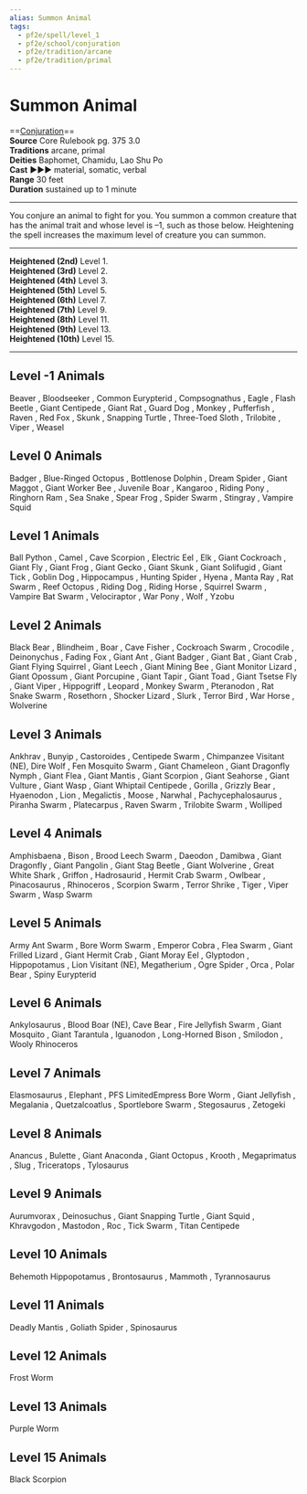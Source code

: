 ```yaml
---
alias: Summon Animal
tags:
  - pf2e/spell/level_1
  - pf2e/school/conjuration
  - pf2e/tradition/arcane
  - pf2e/tradition/primal
---
```


# Summon Animal

==[Conjuration](../../../Traits/Conjuration.md)==  
__Source__ Core Rulebook pg. 375 3.0  
**Traditions** arcane, primal  
**Deities** Baphomet, Chamidu, Lao Shu Po  
**Cast** ►►► material, somatic, verbal  
**Range** 30 feet  
**Duration** sustained up to 1 minute

---

You conjure an animal to fight for you. You summon a common creature that has the animal trait and whose level is –1, such as those below. Heightening the spell increases the maximum level of creature you can summon.

<hr>

**Heightened (2nd)** Level 1.  
**Heightened (3rd)** Level 2.  
**Heightened (4th)** Level 3.  
**Heightened (5th)** Level 5.  
**Heightened (6th)** Level 7.  
**Heightened (7th)** Level 9.  
**Heightened (8th)** Level 11.  
**Heightened (9th)** Level 13.  
**Heightened (10th)** Level 15.

---

## Level -1 Animals

Beaver , Bloodseeker , Common Eurypterid , Compsognathus , Eagle , Flash Beetle , Giant Centipede , Giant Rat , Guard Dog , Monkey , Pufferfish , Raven , Red Fox , Skunk , Snapping Turtle , Three-Toed Sloth , Trilobite , Viper , Weasel

## Level 0 Animals

Badger , Blue-Ringed Octopus , Bottlenose Dolphin , Dream Spider , Giant Maggot , Giant Worker Bee , Juvenile Boar , Kangaroo , Riding Pony , Ringhorn Ram , Sea Snake , Spear Frog , Spider Swarm , Stingray , Vampire Squid

## Level 1 Animals

Ball Python , Camel , Cave Scorpion , Electric Eel , Elk , Giant Cockroach , Giant Fly , Giant Frog , Giant Gecko , Giant Skunk , Giant Solifugid , Giant Tick , Goblin Dog , Hippocampus , Hunting Spider , Hyena , Manta Ray , Rat Swarm , Reef Octopus , Riding Dog , Riding Horse , Squirrel Swarm , Vampire Bat Swarm , Velociraptor , War Pony , Wolf , Yzobu

## Level 2 Animals

Black Bear , Blindheim , Boar , Cave Fisher , Cockroach Swarm , Crocodile , Deinonychus , Fading Fox , Giant Ant , Giant Badger , Giant Bat , Giant Crab , Giant Flying Squirrel , Giant Leech , Giant Mining Bee , Giant Monitor Lizard , Giant Opossum , Giant Porcupine , Giant Tapir , Giant Toad , Giant Tsetse Fly , Giant Viper , Hippogriff , Leopard , Monkey Swarm , Pteranodon , Rat Snake Swarm , Rosethorn , Shocker Lizard , Slurk , Terror Bird , War Horse , Wolverine

## Level 3 Animals

Ankhrav , Bunyip , Castoroides , Centipede Swarm , Chimpanzee Visitant (NE), Dire Wolf , Fen Mosquito Swarm , Giant Chameleon , Giant Dragonfly Nymph , Giant Flea , Giant Mantis , Giant Scorpion , Giant Seahorse , Giant Vulture , Giant Wasp , Giant Whiptail Centipede , Gorilla , Grizzly Bear , Hyaenodon , Lion , Megalictis , Moose , Narwhal , Pachycephalosaurus , Piranha Swarm , Platecarpus , Raven Swarm , Trilobite Swarm , Wolliped

## Level 4 Animals

Amphisbaena , Bison , Brood Leech Swarm , Daeodon , Damibwa , Giant Dragonfly , Giant Pangolin , Giant Stag Beetle , Giant Wolverine , Great White Shark , Griffon , Hadrosaurid , Hermit Crab Swarm , Owlbear , Pinacosaurus , Rhinoceros , Scorpion Swarm , Terror Shrike , Tiger , Viper Swarm , Wasp Swarm

## Level 5 Animals

Army Ant Swarm , Bore Worm Swarm , Emperor Cobra , Flea Swarm , Giant Frilled Lizard , Giant Hermit Crab , Giant Moray Eel , Glyptodon , Hippopotamus , Lion Visitant (NE), Megatherium , Ogre Spider , Orca , Polar Bear , Spiny Eurypterid

## Level 6 Animals

Ankylosaurus , Blood Boar (NE), Cave Bear , Fire Jellyfish Swarm , Giant Mosquito , Giant Tarantula , Iguanodon , Long-Horned Bison , Smilodon , Wooly Rhinoceros

## Level 7 Animals

Elasmosaurus , Elephant , PFS LimitedEmpress Bore Worm , Giant Jellyfish , Megalania , Quetzalcoatlus , Sportlebore Swarm , Stegosaurus , Zetogeki

## Level 8 Animals

Anancus , Bulette , Giant Anaconda , Giant Octopus , Krooth , Megaprimatus , Slug , Triceratops , Tylosaurus

## Level 9 Animals

Aurumvorax , Deinosuchus , Giant Snapping Turtle , Giant Squid , Khravgodon , Mastodon , Roc , Tick Swarm , Titan Centipede

## Level 10 Animals

Behemoth Hippopotamus , Brontosaurus , Mammoth , Tyrannosaurus

## Level 11 Animals

Deadly Mantis , Goliath Spider , Spinosaurus

## Level 12 Animals

Frost Worm

## Level 13 Animals

Purple Worm

## Level 15 Animals

Black Scorpion
